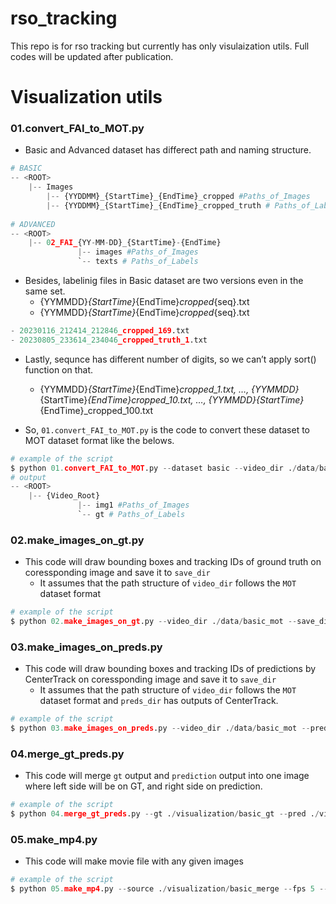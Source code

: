 # rso_tracking
This repo is for rso tracking but currently has only visulaization utils. Full codes will be updated after publication.

# Visualization utils

### 01.convert_FAI_to_MOT.py

- Basic and Advanced dataset has differect path and naming structure.

```python
# BASIC
-- <ROOT>
	|-- Images 
	    |-- {YYDDMM}_{StartTime}_{EndTime}_cropped #Paths_of_Images
	    |-- {YYDDMM}_{StartTime}_{EndTime}_cropped_truth # Paths_of_Labels
	    
# ADVANCED
-- <ROOT>
	|-- 02_FAI_{YY-MM-DD}_{StartTime}-{EndTime}
			   |-- images #Paths_of_Images
			   `-- texts # Paths_of_Labels
```

- Besides, labelinig files in Basic dataset are two versions even in the same set.
    - {YYMMDD}_{StartTime}_{EndTime}_cropped_{seq}.txt
    - {YYMMDD}_{StartTime}_{EndTime}_cropped_{seq}.txt

```python
- 20230116_212414_212846_cropped_169.txt
- 20230805_233614_234046_cropped_truth_1.txt
```

- Lastly, sequnce has different number of digits, so we can’t apply sort() function on that.
    - {YYMMDD}_{StartTime}_{EndTime}_cropped_1.txt, …, {YYMMDD}_{StartTime}_{EndTime}_cropped_10.txt, …, {YYMMDD}_{StartTime}_{EndTime}_cropped_100.txt

- So, `01.convert_FAI_to_MOT.py` is the code to convert these dataset to MOT dataset format like the belows.

```python
# example of the script
$ python 01.convert_FAI_to_MOT.py --dataset basic --video_dir ./data/basic --save_dir ./data/basic_mot
# output
-- <ROOT>
	|-- {Video_Root}
			   |-- img1 #Paths_of_Images
			   `-- gt # Paths_of_Labels
```

### 02.make_images_on_gt.py

- This code will draw bounding boxes and tracking IDs of ground truth on coressponding image and save it to `save_dir`
    - It assumes that the path structure of `video_dir` follows the `MOT` dataset format

```python
# example of the script
$ python 02.make_images_on_gt.py --video_dir ./data/basic_mot --save_dir ./visualization/basic_gt
```

### 03.make_images_on_preds.py

- This code will draw bounding boxes and tracking IDs of predictions by CenterTrack on coressponding image and save it to `save_dir`
    - It assumes that the path structure of `video_dir` follows the `MOT` dataset format and `preds_dir` has outputs of CenterTrack.

```python
# example of the script
$ python 03.make_images_on_preds.py --video_dir ./data/basic_mot --preds_dir ./exp/tracking/basic/result_rso --save_dir ./visualization/basic_preds
```

### 04.merge_gt_preds.py

- This code will merge `gt` output and `prediction` output into one image where left side will be on GT, and right side on prediction.

```python
# example of the script
$ python 04.merge_gt_preds.py --gt ./visualization/basic_gt --pred ./visualization/basic_preds --save_dir ./visualization/basic_merge
```

### 05.make_mp4.py

- This code will make movie file with any given images

```python
# example of the script
$ python 05.make_mp4.py --source ./visualization/basic_merge --fps 5 --save_dir ./visualization/basic_fn_ontput
```
